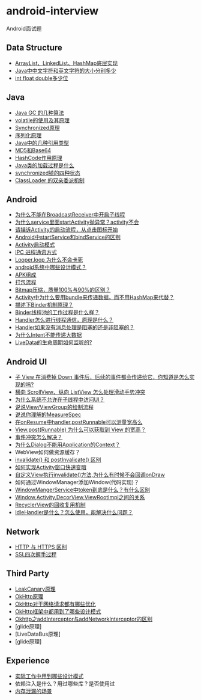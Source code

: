 # android-interview
Android面试题

## Data Structure
- [ArrayList、LinkedList、HashMap底层实现](document/datastructure/ArrayList、LinkedList、HashMap底层实现.md)
- [Java中中文字符和英文字符的大小分别多少](document/datastructure/Java中中文字符和英文字符的大小分别多少.md)
- [int float double多少位](document/datastructure/int_float_double多少位.md)

## Java
- [Java GC 的几种算法](document/java/JavaGC.md)
- [volatile的使用及其原理](document/java/volatile的使用及其原理.md)
- [Synchronized原理](document/java/Synchronized原理.md)
- [序列化原理](document/java/序列化原理.md)
- [Java中的几种引用类型](document/java/Java中的几种引用类型.md)
- [MD5和Base64](document/java/MD5和Base64.md)
- [HashCode作用原理](document/java/HashCode作用原理.md)
- [Java类的加载过程是什么](document/java/Java类的加载过程是什么.md)
- [synchronized锁的四种状态](document/java/synchronized锁的四种状态.md)
- [ClassLoader 的双亲委派机制](document/java/ClassLoader的双亲委派机制.md)

## Android
- [为什么不能在BroadcastReceiver中开启子线程](document/android/为什么不能在BroadcastReceiver中开启子线程.md)
- [为什么service里面startActivity抛异常？activity不会](document/android/为什么service里面startActivity抛异常？activity不会.md)
- [请描诉Activity的启动流程，从点击图标开始](document/android/请描诉Activity的启动流程，从点击图标开始.md)
- [Android中startService和bindService的区别](document/android/Android中startService和bindService的区别.md)
- [Activity启动模式](document/android/Activity启动模式.md)
- [IPC 进程通讯方式](document/android/IPC进程通讯方式.md)
- [Looper.loop 为什么不会卡死](document/android/Looper.loop为什么不会卡死.md)
- [android系统中哪些设计模式？](document/android/android系统中哪些设计模式.md)
- [APK组成](document/android/APK组成.md)
- [打包流程](document/android/打包流程.md)
- [Bitmap压缩，质量100%与90%的区别？](document/android/Bitmap压缩质量100与90的区别.md)
- [Activity中为什么要用bundle来传递数据，而不用HashMap来代替？](document/android/Activity中为什么要用bundle来传递数据，而不用HashMap来代替.md)
- [描述下Binder机制原理？](document/android/描述下Binder机制原理.md)
- [Binder线程池的工作过程是什么样？](document/android/Binder线程池的工作过程是什么样.md)
- [Handler怎么进行线程通信，原理是什么？](document/android/Handler怎么进行线程通信，原理是什么.md)
- [Handler如果没有消息处理是阻塞的还是非阻塞的？](document/android/Handler如果没有消息处理是阻塞的还是非阻塞的.md)
- [为什么Intent不能传递大数据](document/android/为什么Intent不能传递大数据.md)
- [LiveData的生命周期如何监听的?](document/android/LiveData的生命周期如何监听的?.md)

## Android UI
- [子 View 在消费掉 Down 事件后，后续的事件都会传递给它，你知道是怎么实现的吗?](document/android/子View在消费掉Down事件后后续的事件都会传递给它你知道是怎么实现的吗.md)
- [横向 ScrollView、纵向 ListView 怎么处理滑动手势冲突](document/android/横向ScrollView纵向ListView怎么处理滑动手势冲突.md)
- [为什么系统不允许在子线程中访问UI？](document/android/为什么系统不允许在子线程中访问UI.md)
- [说说View/ViewGroup的绘制流程](document/android/说说ViewViewGroup的绘制流程.md)
- [说说你理解的MeasureSpec](document/android/说说你理解的MeasureSpec.md)
- [在onResume中handler.postRunnable可以测量宽高么](document/android/在onResume中handler.postRunnable可以测量宽高么.md)
- [View.post(Runnable) 为什么可以获取到 View 的宽高？](document/android/View.post(Runnable)为什么可以获取到View的宽高.md)
- [事件冲突怎么解决？](document/android/事件冲突怎么解决.md)
- [为什么Dialog不能用Application的Context？](document/android/为什么Dialog不能用Application的Context.md)
- WebView如何做资源缓存？
- [invalidate() 和 postInvalicate() 区别](document/android/invalidate和postInvalicate区别.md)
- [如何实现Activity窗口快速变暗](document/android/如何实现Activity窗口快速变暗.md)
- [自定义View执行invalidate()方法,为什么有时候不会回调onDraw](document/android/自定义View执行invalidate方法为什么有时候不会回调onDraw.md)
- 如何通过WindowManager添加Window(代码实现)？
- [WindowMangerService中token到底是什么？有什么区别](document/android/WindowMangerService中token到底是什么.md)
- [Window,Activity,DecorView,ViewRootImpl之间的关系](document/android/WindowActivityDecorViewViewRootImpl之间的关系.md)
- [RecyclerView的回收复用机制](document/android/RecyclerView的回收复用机制.md)
- [IdleHandler是什么？怎么使用，能解决什么问题？](document/android/IdleHandler是什么？怎么使用，能解决什么问题.md)

## Network

- [HTTP 与 HTTPS 区别](document/network/HTTP与HTTPS区别.md)
- [SSL四次握手过程](document/network/SSL四次握手过程.md)

## Third Party

- [LeakCanary原理](document/thirdparty/LeakCanary原理.md)
- [OkHttp原理](document/thirdparty/OkHttp原理.md)
- [OkHttp对于网络请求都有哪些优化](document/thirdparty/OkHttp对于网络请求都有哪些优化.md)
- [OkHttp框架中都用到了哪些设计模式](document/thirdparty/OkHttp框架中都用到了哪些设计模式.md)
- [Okhttp之addInterceptor与addNetworkInterceptor的区别](document/thirdparty/Okhttp之addInterceptor与addNetworkInterceptor的区别.md)
- [glide原理]
- [LiveDataBus原理]
- [glide原理]

## Experience
- [实际工作中用到哪些设计模式](document/experience/实际工作中用到哪些设计模式.md)
- 依赖注入是什么？用过哪些库？是否使用过
- [内存泄漏的场景](document/experience/内存泄漏的场景.md)


